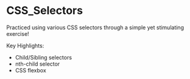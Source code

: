 # CSS_Selectors

Practiced using various CSS selectors through a simple yet stimulating exercise!

Key Highlights:

* Child/Sibling selectors
* nth-child selector
* CSS flexbox 